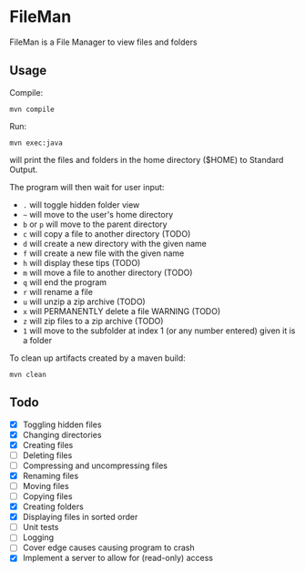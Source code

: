 # FileMan

FileMan is a File Manager to view files and folders

## Usage
Compile:

`mvn compile`

Run:

`mvn exec:java`

will print the files and folders in the home directory ($HOME) to Standard Output.

The program will then wait for user input:
- `.` will toggle hidden folder view
- `~` will move to the user's home directory
- `b` or `p` will move to the parent directory
- `c` will copy a file to another directory (TODO)
- `d` will create a new directory with the given name
- `f` will create a new file with the given name
- `h` will display these tips (TODO)
- `m` will move a file to another directory (TODO)
- `q` will end the program
- `r` will rename a file
- `u` will unzip a zip archive (TODO)
- `x` will PERMANENTLY delete a file WARNING (TODO)
- `z` will zip files to a zip archive (TODO)
- `1` will move to the subfolder at index 1 (or any number entered) given it is a folder

To clean up artifacts created by a maven build:

`mvn clean`

## Todo
- [x] Toggling hidden files
- [x] Changing directories
- [x] Creating files
- [ ] Deleting files
- [ ] Compressing and uncompressing files
- [x] Renaming files
- [ ] Moving files
- [ ] Copying files
- [x] Creating folders
- [x] Displaying files in sorted order
- [ ] Unit tests
- [ ] Logging
- [ ] Cover edge causes causing program to crash
- [x] Implement a server to allow for (read-only) access